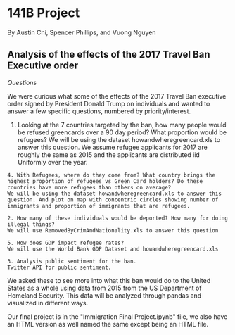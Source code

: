 # 141B Project
By Austin Chi, Spencer Phillips, and Vuong Nguyen
## Analysis of the effects of the 2017 Travel Ban Executive order
*Questions*

We were curious what some of the effects of the 2017 Travel Ban executive order signed by President Donald Trump on individuals and wanted to answer a few specific questions, numbered by priority/interest.
   
   1. Looking at the 7 countries targeted by the ban, how many people would be refused greencards over a 90 day period? What proportion would be refugees?
   We will be using the dataset howandwheregreencard.xls to answer this question. We assume refugee applicants for 2017 are roughly the same as 2015 and the applicants are distributed iid Uniformly over the year.
    
    4. With Refugees, where do they come from? What country brings the highest proportion of refugees vs Green Card holders? Do these countries have more refugees than others on average?
    We will be using the dataset howandwheregreencard.xls to answer this question. And plot on map with concentric circles showing number of immigrants and proportion of immigrants that are refugees.   

    2. How many of these individuals would be deported? How many for doing illegal things?
    We will use RemovedByCrimAndNationality.xls to answer this question
    
    5. How does GDP impact refugee rates?
    We will use the World Bank GDP Dataset and howandwheregreencard.xls

    3. Analysis public sentiment for the ban.
    Twitter API for public sentiment.

We asked these to see more into what this ban would do to the United States as a whole using data from 2015 from the US Department of Homeland Security. This data will be analyzed through pandas and visualized in different ways.

Our final project is in the "Immigration Final Project.ipynb" file, we also have an HTML version as well named the same except being an HTML file.





















